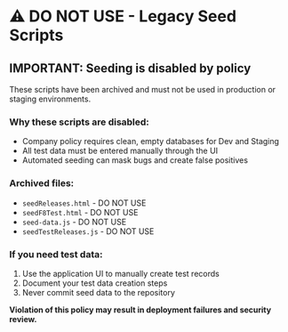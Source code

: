 # ⚠️ DO NOT USE - Legacy Seed Scripts

## IMPORTANT: Seeding is disabled by policy

These scripts have been archived and must not be used in production or staging environments.

### Why these scripts are disabled:
- Company policy requires clean, empty databases for Dev and Staging
- All test data must be entered manually through the UI
- Automated seeding can mask bugs and create false positives

### Archived files:
- `seedReleases.html` - DO NOT USE
- `seedF8Test.html` - DO NOT USE  
- `seed-data.js` - DO NOT USE
- `seedTestReleases.js` - DO NOT USE

### If you need test data:
1. Use the application UI to manually create test records
2. Document your test data creation steps
3. Never commit seed data to the repository

**Violation of this policy may result in deployment failures and security review.**
